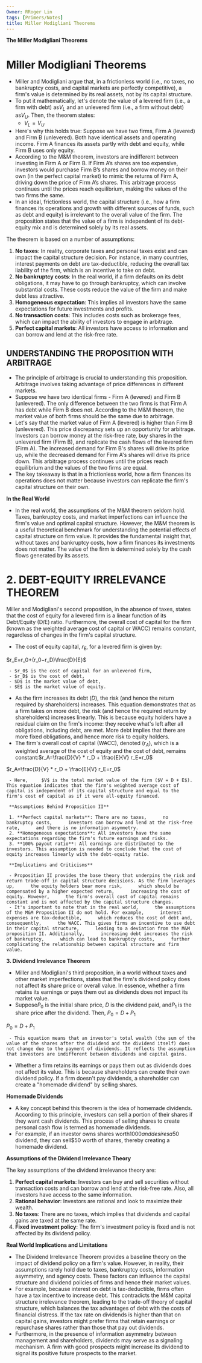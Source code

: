 ```yaml
---
Owner: RRoger Lin
tags: [Primers/Notes]
title: Miller Modigliani Theorems
---
```


**The Miller Modigliani Theorems**

# Miller Modigliani Theorems

- Miller and Modigliani argue that,  in a frictionless world (i.e.,  no taxes,  no bankruptcy costs,  and capital markets are perfectly competitive),  a firm's value is determined by its real assets,  not by its capital structure.
- To put it mathematically,  let's denote the value of a levered firm (i.e.,  a firm with debt) as$V_L$﻿ and an unlevered firm (i.e.,  a firm without debt) as$V_U$﻿. Then,  the theorem states:
	 - $V_L=V_U$﻿
- Here's why this holds true: Suppose we have two firms,  Firm A (levered) and Firm B (unlevered). Both have identical assets and operating income. Firm A finances its assets partly with debt and equity,  while Firm B uses only equity.
- According to the M&M theorem,  investors are indifferent between investing in Firm A or Firm B. If Firm A’s shares are too expensive,  investors would purchase Firm B’s shares and borrow money on their own (in the perfect capital market) to mimic the returns of Firm A,  driving down the price of Firm A’s shares. This arbitrage process continues until the prices reach equilibrium,  making the values of the two firms the same.
- In an ideal,  frictionless world,  the capital structure (i.e.,  how a firm finances its operations and growth with different sources of funds,  such as debt and equity) is irrelevant to the overall value of the firm. The proposition states that the value of a firm is independent of its debt-equity mix and is determined solely by its real assets.

The theorem is based on a number of assumptions:

1. **No taxes**: In reality,  corporate taxes and personal taxes exist and can impact the capital structure decision. For instance,  in many countries,  interest payments on debt are tax-deductible,  reducing the overall tax liability of the firm,  which is an incentive to take on debt.
1. **No bankruptcy costs**: In the real world,  if a firm defaults on its debt obligations,  it may have to go through bankruptcy,  which can involve substantial costs. These costs reduce the value of the firm and make debt less attractive.
1. **Homogeneous expectation**: This implies all investors have the same expectations for future investments and profits.
1. **No transaction costs**: This includes costs such as brokerage fees,  which can impact the ability of investors to engage in arbitrage.
1. **Perfect capital markets**: All investors have access to information and can borrow and lend at the risk-free rate.

## **UNDERSTANDING THE PROPOSITION WITH ARBITRAGE**

- The principle of arbitrage is crucial to understanding this proposition. Arbitrage involves taking advantage of price differences in different markets.
- Suppose we have two identical firms - Firm A (levered) and Firm B (unlevered). The only difference between the two firms is that Firm A has debt while Firm B does not. According to the M&M theorem,  the market value of both firms should be the same due to arbitrage.
- Let's say that the market value of Firm A (levered) is higher than Firm B (unlevered). This price discrepancy sets up an opportunity for arbitrage. Investors can borrow money at the risk-free rate,  buy shares in the unlevered firm (Firm B),  and replicate the cash flows of the levered firm (Firm A). The increased demand for Firm B's shares will drive its price up,  while the decreased demand for Firm A's shares will drive its price down. This arbitrage process continues until the prices reach equilibrium and the values of the two firms are equal.
- The key takeaway is that in a frictionless world,  how a firm finances its operations does not matter because investors can replicate the firm's capital structure on their own.

**In the Real World**

- In the real world,  the assumptions of the M&M theorem seldom hold. Taxes,  bankruptcy costs,  and market imperfections can influence the firm's value and optimal capital structure. However,  the M&M theorem is a useful theoretical benchmark for understanding the potential effects of capital structure on firm value. It provides the fundamental insight that,  without taxes and bankruptcy costs,  how a firm finances its investments does not matter. The value of the firm is determined solely by the cash flows generated by its assets.

# **2. DEBT-EQUITY IRRELEVANCE THEOREM**

Miller and Modigliani's second proposition,  in the absence of taxes,  states that the cost of equity for a levered firm is a linear function of its Debt/Equity (D/E) ratio. Furthermore,  the overall cost of capital for the firm (known as the weighted average cost of capital or WACC) remains constant,  regardless of changes in the firm's capital structure.

- The cost of equity capital,  $r_E$,  for a levered firm is given by:

$r_E=r_0+(r_0−r_D)\frac{D}{E}$

	 - $r_0$﻿ is the cost of capital for an unlevered firm,     
	 - $r_D$﻿ is the cost of debt,     
	 - $D$﻿ is the market value of debt,     
	 - $E$﻿ is the market value of equity.
- As the firm increases its debt ($D$﻿),  the risk (and hence the return required by shareholders) increases. This equation demonstrates that as a firm takes on more debt,  the risk (and hence the required return by shareholders) increases linearly. This is because equity holders have a residual claim on the firm's income: they receive what's left after all obligations,  including debt,  are met. More debt implies that there are more fixed obligations,  and hence more risk to equity holders.
- The firm's overall cost of capital (WACC),  denoted ($r_A$﻿),  which is a weighted average of the cost of equity and the cost of debt,  remains constant:$r_A=\frac{D}{V} * r_D + \frac{E}{V} r_E=r_0$﻿

$r_A=\frac{D}{V} * r_D + \frac{E}{V} r_E=r_0$

	 - Here,     $V$﻿ is the total market value of the firm ($V = D + E$﻿). This equation indicates that the firm's weighted average cost of capital is independent of its capital structure and equal to the firm's cost of capital as if it were all-equity financed.
	 
	 **Assumptions Behind Proposition II**
	 
	 1. **Perfect capital markets**: There are no taxes,      no bankruptcy costs,      investors can borrow and lend at the risk-free rate,      and there is no information asymmetry.
	 2. **Homogeneous expectations**: All investors have the same expectations regarding the firm's future earnings and risks.
	 3. **100% payout ratio**: All earnings are distributed to the investors. This assumption is needed to conclude that the cost of equity increases linearly with the debt-equity ratio.
	 
	 **Implications and Criticisms**
	 
	 - Proposition II provides the base theory that underpins the risk and return trade-off in capital structure decisions. As the firm leverages up,      the equity holders bear more risk,      which should be compensated by a higher expected return,      increasing the cost of equity. However,      the firm's overall cost of capital remains constant and is not affected by the capital structure changes.
	 - It's important to note that in the real world,      the assumptions of the M&M Proposition II do not hold. For example,      interest expenses are tax-deductible,      which reduces the cost of debt and,      consequently,      the WACC. This gives firms an incentive to use debt in their capital structure,      leading to a deviation from the M&M proposition II. Additionally,      increasing debt increases the risk of bankruptcy,      which can lead to bankruptcy costs,      further complicating the relationship between capital structure and firm value.

**3. Dividend Irrelevance Theorem**

- Miller and Modigliani's third proposition,  in a world without taxes and other market imperfections,  states that the firm's dividend policy does not affect its share price or overall value. In essence,  whether a firm retains its earnings or pays them out as dividends does not impact its market value.
- Suppose$P_0$﻿ is the initial share price,  $D$﻿ is the dividend paid,  and$P_1$﻿ is the share price after the dividend. Then,  $P_0=D+P_1$﻿

$P_0=D+P_1$

	 - This equation means that an investor's total wealth (the sum of the value of the shares after the dividend and the dividend itself) does not change due to the payment of dividends. It reflects the assumption that investors are indifferent between dividends and capital gains.
- Whether a firm retains its earnings or pays them out as dividends does not affect its value. This is because shareholders can create their own dividend policy. If a firm doesn't pay dividends,  a shareholder can create a "homemade dividend" by selling shares.

**Homemade Dividends**

- A key concept behind this theorem is the idea of homemade dividends. According to this principle,  investors can sell a portion of their shares if they want cash dividends. This process of selling shares to create personal cash flow is termed as homemade dividends.
- For example,  if an investor owns shares worth$1000 and desires a$50 dividend,  they can sell$50 worth of shares,  thereby creating a homemade dividend.

**Assumptions of the Dividend Irrelevance Theory**

The key assumptions of the dividend irrelevance theory are:

1. **Perfect capital markets**: Investors can buy and sell securities without transaction costs and can borrow and lend at the risk-free rate. Also,  all investors have access to the same information.
1. **Rational behavior**: Investors are rational and look to maximize their wealth.
1. **No taxes**: There are no taxes,  which implies that dividends and capital gains are taxed at the same rate.
1. **Fixed investment policy**: The firm's investment policy is fixed and is not affected by its dividend policy.

**Real World Implications and Limitations**

- The Dividend Irrelevance Theorem provides a baseline theory on the impact of dividend policy on a firm's value. However,  in reality,  their assumptions rarely hold due to taxes,  bankruptcy costs,  information asymmetry,  and agency costs. These factors can influence the capital structure and dividend policies of firms and hence their market values.
- For example,  because interest on debt is tax-deductible,  firms often have a tax incentive to increase debt. This contradicts the M&M capital structure irrelevance theorem,  leading to the trade-off theory of capital structure,  which balances the tax advantages of debt with the costs of financial distress. If the tax rate on dividends is higher than that on capital gains,  investors might prefer firms that retain earnings or repurchase shares rather than those that pay out dividends.
- Furthermore,  in the presence of information asymmetry between management and shareholders,  dividends may serve as a signaling mechanism. A firm with good prospects might increase its dividend to signal its positive future prospects to the market.